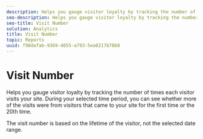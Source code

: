 ```yaml
---
description: Helps you gauge visitor loyalty by tracking the number of times each visitor visits your site. During your selected time period, you can see whether more of the visits were from visitors that came to your site for the first time or the 20th time.
seo-description: Helps you gauge visitor loyalty by tracking the number of times each visitor visits your site. During your selected time period, you can see whether more of the visits were from visitors that came to your site for the first time or the 20th time.
seo-title: Visit Number
solution: Analytics
title: Visit Number
topic: Reports
uuid: f98dafab-9369-4055-a793-5ea0217b78b0
---
```


# Visit Number

Helps you gauge visitor loyalty by tracking the number of times each visitor visits your site. During your selected time period, you can see whether more of the visits were from visitors that came to your site for the first time or the 20th time.

The visit number is based on the lifetime of the visitor, not the selected date range.
